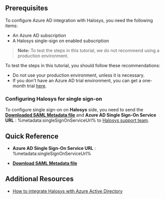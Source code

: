 ## Prerequisites

To configure Azure AD integration with Halosys, you need the following items:

- An Azure AD subscription
- A Halosys single-sign on enabled subscription

> **Note:**
> To test the steps in this tutorial, we do not recommend using a production environment.

To test the steps in this tutorial, you should follow these recommendations:

- Do not use your production environment, unless it is necessary.
- If you don't have an Azure AD trial environment, you can get a one-month trial [here](https://azure.microsoft.com/pricing/free-trial/).

### Configuring Halosys for single sign-on

 To configure single sign-on on **Halosys** side, you need to send the **[Downloaded SAML Metadata file](%metadata:metadataDownloadUrl%)** and **Azure AD Single Sign-On Service URL** : %metadata:singleSignOnServiceUrl% to [Halosys support team](http://halosys.com/halosys#contact). 

## Quick Reference

* **Azure AD Single Sign-On Service URL** : %metadata:singleSignOnServiceUrl%

* **[Download SAML Metadata file](%metadata:metadataDownloadUrl%)**

## Additional Resources

* [How to integrate Halosys with Azure Active Directory](https://docs.microsoft.com/azure/active-directory/active-directory-saas-halosys-tutorial)
